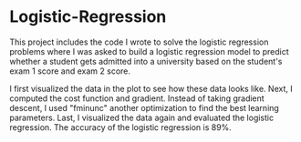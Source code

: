 # Logistic-Regression

This project includes the code I wrote to solve the logistic regression problems where I was asked to build a logistic regression model to predict whether a student gets admitted into a university based on the student's exam 1 score and exam 2 score.

I first visualized the data in the plot to see how these data looks like. Next, I computed the cost function and gradient. Instead of taking gradient descent, I used "fminunc" another optimization to find the best learning parameters. Last, I visualized the data again and evaluated the logistic regression. The accuracy of the logistic regression is 89%.
